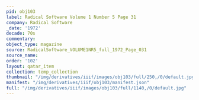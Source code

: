 ```yaml
---
pid: obj103
label: Radical Software Volume 1 Number 5 Page 31
company: Radical Software
_date: '1972'
decade: 70s
commentary:
object_type: magazine
source: RadicalSoftware_VOLUME1NR5_full_1972_Page_031
source_name:
order: '102'
layout: qatar_item
collection: temp_collection
thumbnail: "/img/derivatives/iiif/images/obj103/full/250,/0/default.jpg"
manifest: "/img/derivatives/iiif/obj103/manifest.json"
full: "/img/derivatives/iiif/images/obj103/full/1140,/0/default.jpg"
---
```

